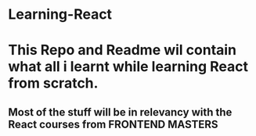 # Learning-React
<h1> This Repo and Readme wil contain what all i learnt while learning React from scratch. </h1>
<h2> Most of the stuff will be in relevancy with the React courses from FRONTEND MASTERS </h2>

